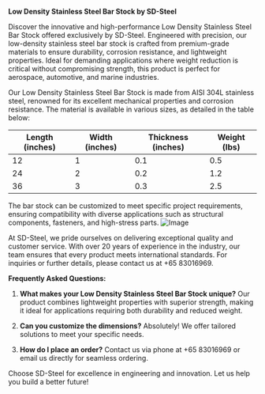 **Low Density Stainless Steel Bar Stock by SD-Steel**

Discover the innovative and high-performance Low Density Stainless Steel Bar Stock offered exclusively by SD-Steel. Engineered with precision, our low-density stainless steel bar stock is crafted from premium-grade materials to ensure durability, corrosion resistance, and lightweight properties. Ideal for demanding applications where weight reduction is critical without compromising strength, this product is perfect for aerospace, automotive, and marine industries.

Our Low Density Stainless Steel Bar Stock is made from AISI 304L stainless steel, renowned for its excellent mechanical properties and corrosion resistance. The material is available in various sizes, as detailed in the table below:

| Length (inches) | Width (inches) | Thickness (inches) | Weight (lbs) |
|------------------|----------------|--------------------|--------------|
| 12               | 1              | 0.1                | 0.5          |
| 24               | 2              | 0.2                | 1.2          |
| 36               | 3              | 0.3                | 2.5          |

The bar stock can be customized to meet specific project requirements, ensuring compatibility with diverse applications such as structural components, fasteners, and high-stress parts. ![Image](https://github.com/user-attachments/assets/2567258e-e124-4816-932d-1809bd27ef0b)

At SD-Steel, we pride ourselves on delivering exceptional quality and customer service. With over 20 years of experience in the industry, our team ensures that every product meets international standards. For inquiries or further details, please contact us at +65 83016969.

**Frequently Asked Questions:**
1. **What makes your Low Density Stainless Steel Bar Stock unique?**
   Our product combines lightweight properties with superior strength, making it ideal for applications requiring both durability and reduced weight.

2. **Can you customize the dimensions?**
   Absolutely! We offer tailored solutions to meet your specific needs.

3. **How do I place an order?**
   Contact us via phone at +65 83016969 or email us directly for seamless ordering.

Choose SD-Steel for excellence in engineering and innovation. Let us help you build a better future!